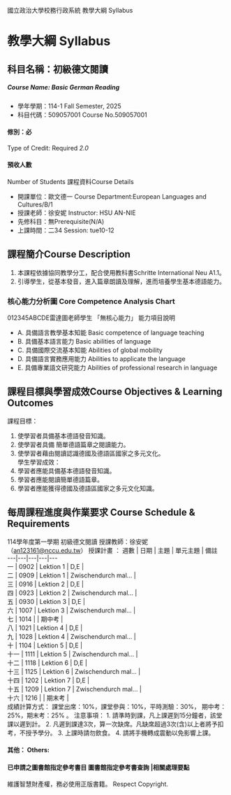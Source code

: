 國立政治大學校務行政系統 教學大綱 Syllabus
# 教學大綱 Syllabus
##  科目名稱：初級德文閱讀
#####  Course Name: Basic German Reading
  * 學年學期：114-1 Fall Semester, 2025 
  * 科目代碼：509057001 Course No.509057001
#### 修別：必
Type of Credit: Required 
_2.0_
#### 預收人數
Number of Students
課程資料Course Details
  * 開課單位：歐文德一 Course Department:European Languages and Cultures/B/1 
  * 授課老師：徐安妮 Instructor: HSU AN-NIE 
  * 先修科目：無Prerequisite(N/A)
  * 上課時間：二34 Session: tue10-12
##  課程簡介Course Description
  1. 本課程依據協同教學分工，配合使用教科書Schritte International Neu A1.1。
  2. 引導學生，從基本發音，進入篇章朗讀及理解，進而培養學生基本德語能力。
###  核心能力分析圖 Core Competence Analysis Chart
012345ABCDE雷達圖老師學生
「無核心能力」 
能力項目說明
  * A. 具備語言教學基本知能 Basic competence of language teaching
  * B. 具備基本語言能力 Basic abilities of language
  * C. 具備國際交流基本知能 Abilities of global mobility
  * D. 具備語言實務應用能力 Abilities to applicate the language
  * E. 具備專業語文研究能力 Abilities of professional research in language
##  課程目標與學習成效Course Objectives & Learning Outcomes 
課程目標：
  1. 使學習者具備基本德語發音知識。
  2. 使學習者具備 簡單德語篇章之閱讀能力。
  3. 使學習者藉由閱讀認識德國及德語區國家之多元文化。  
學生學習成效：
  1. 學習者應能具備基本德語發音知識。
  2. 學習者應能閱讀簡單德語篇章。
  3. 學習者應能獲得德國及德語區國家之多元文化知識。
##  每周課程進度與作業要求 Course Schedule & Requirements
114學年度第一學期
初級德文閱讀
授課教師：徐安妮（an123161@nccu.edu.tw）
授課計畫 ：
週數 |  日期 |  主題 |  單元主題 |  備註  
---|---|---|---|---  
一 |  0902 |  Lektion 1 |  D,E |   
二 |  0909 |  Lektion 1 |  Zwischendurch mal… |   
三 |  0916 |  Lektion 2 |  D,E |   
四 |  0923 |  Lektion 2 |  Zwischendurch mal… |   
五 |  0930 |  Lektion 3 |  D,E |   
六 |  1007 |  Lektion 3 |  Zwischendurch mal… |   
七 |  1014 |  |  期中考 |   
八 |  1021 |  Lektion 4 |  D,E |   
九 |  1028 |  Lektion 4 |  Zwischendurch mal… |   
十 |  1104 |  Lektion 5 |  D,E |   
十一 |  1111 |  Lektion 5 |  Zwischendurch mal… |   
十二 |  1118 |  Lektion 6 |  D,E |   
十三 |  1125 |  Lektion 6 |  Zwischendurch mal… |   
十四 |  1202 |  Lektion 7 |  D,E |   
十五 |  1209 |  Lektion 7 |  Zwischendurch mal… |   
十六 |  1216 |  |  期末考 |   
成績計算方式： 課堂出席：10%，課堂參與：10%，平時測驗：30%，
期中考：25%，期末考：25% 。
注意事項： 1. 請準時到課，凡上課遲到15分鐘者，該堂課以遲到計。
2. 凡遲到課達3次，算一次缺席。凡缺席超過3次(含)以上者將予扣考，不授予學分。
3. 上課時請勿飲食。
4. 請將手機轉成震動以免影響上課。
####  其他： Others:
####  已申請之圖書館指定參考書目  圖書館指定參考書查詢 |相關處理要點
維護智慧財產權，務必使用正版書籍。 Respect Copyright.